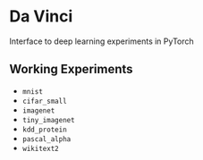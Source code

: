 # Da Vinci
Interface to deep learning experiments in PyTorch

## Working Experiments

* `mnist`
* `cifar_small`
* `imagenet`
* `tiny_imagenet`
* `kdd_protein`
* `pascal_alpha`
* `wikitext2`

